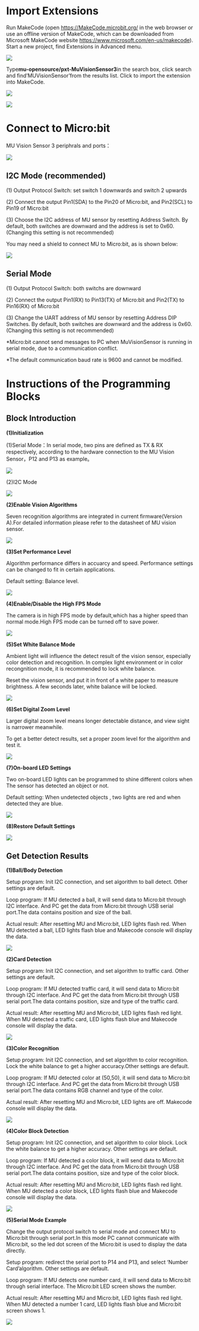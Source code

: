 # Import Extensions
Run MakeCode (open <https://MakeCode.microbit.org/> in the web browser or use an offline version of MakeCode, which can be downloaded from Microsoft MakeCode website <https://www.microsoft.com/en-us/makecode>).
Start a new project, find Extensions in Advanced menu.

![](./images/MUVS3_Makecode_extension.png)

Type**mu-opensource/pxt-MuVisionSensor3**in the search box, click search and find‘MUVisionSensor’from the results list. 
Click to import the extension into MakeCode.

![](./images/MUVS3_Makecode_extension_MU.png)

![](./images/MUVS3_Makecode_imported.png)

# Connect to Micro:bit 

MU Vision Sensor 3 periphrals and ports：

![](./images/MUVS3_pinout.png)

## I2C Mode (recommended)

(1) Output Protocol Switch: set switch 1 downwards and switch 2 upwards

(2) Connect the output Pin1(SDA) to the Pin20 of Micro:bit, and Pin2(SCL) to Pin19  of Micro:bit

(3) Choose the I2C address of MU sensor by resetting Address Switch.  By default, both switches are downward and the address is set to 0x60. 
(Changing this setting is not recommended)

You may need a shield to connect MU to Micro:bit, as is shown below:

![](./images/MUVS3_microbit_connect.png)

## Serial Mode

(1) Output Protocol Switch: both switchs are downward

(2) Connect the output Pin1(RX) to Pin13(TX) of Micro:bit and Pin2(TX) to Pin16(RX) of Micro:bit

(3) Change the UART address of MU sensor by resetting Address DIP Switches. By default, both switches are downward and the address is 0x60. (Changing this setting is not recommended)

*Micro:bit cannot send messages to PC when MuVisionSensor is running in serial mode, due to a communication conflict.

*The default communication baud rate is 9600 and cannot be modified.

# Instructions of the Programming Blocks

## Block Introduction

**(1)Initialization**

(1)Serial Mode：In serial mode, two pins are defined as TX & RX respectively, according to the hardware connection to the MU Vision Sensor，P12 and P13 as example。

![](./images/Makecode_block_serial_init.png)

(2)I2C Mode

![](./images/Makecode_block_i2c_init.png)

**(2)Enable Vision Algorithms**

Seven recognition algorithms are integrated in current firmware(Version A).For detailed information please refer to the datasheet of MU vision sensor.

![](./images/Makecode_block_enable_algorithm.png)

**(3)Set Performance Level**

Algorithm performance differs in accuarcy and speed. Performance settings can be changed to fit in certain applications.

Default setting: Balance level.

![](./images/Makecode_block_algorithm_performance.png)

**(4)Enable/Disable the High FPS Mode**

The camera is in high FPS mode by default,which has a higher speed than normal mode.High FPS mode can be turned off to save power.

![](./images/Makecode_block_highFPS.png)

**(5)Set White Balance Mode**

Ambient light will influence the detect result of the vision sensor, especially color detection and recognition.
In complex light environment or in color recongnition mode, it is recommended to lock white balance.

Reset the vision sensor, and put it in front of a white paper to measure brightness. A few seconds later, white balance will be locked.

![](./images/Makecode_block_setWB.png)

**(6)Set Digital Zoom Level**

Larger digital zoom level means longer detectable distance, and view sight is narrower meanwhile. 

To get a better detect results, set a proper zoom level for the algorithm and test it.

![](./images/Makecode_block_setzoom.png)

**(7)On-board LED Settings**

Two on-board LED lights can be programmed to shine different colors when The sensor has detected an object or not.

Default setting: When undetected objects , two lights are red and when detected they are blue.

![](./images/Makecode_block_setLED.png)

**(8)Restore Default Settings**  

![](./images/Makecode_block_setdefault.png)

## Get Detection Results

**(1)Ball/Body Detection**

Setup program: Init I2C connection, and set algorithm to ball detect. Other settings are default.

Loop program: If MU detected a ball, it will send data to Micro:bit through I2C interface. And PC get the data from Micro:bit through USB serial port.The data contains position and size of the ball.

Actual result: After resetting MU and Micro:bit, LED lights flash red. When MU detected a ball, LED lights flash blue and Makecode console will display the data.

![](./images/Makecode_example_ball_detect.png)

**(2)Card Detection**

Setup program: Init I2C connection, and set algorithm to traffic card. Other settings are default.

Loop program: If MU detected traffic card, it will send data to Micro:bit through I2C interface. And PC get the data from Micro:bit through USB serial port.The data contains position, size and type of the traffic card.

Actual result: After resetting MU and Micro:bit, LED lights flash red light. When MU detected a traffic card, LED lights flash blue and Makecode console will display the data.

![](./images/Makecode_example_card_detect.png)

**(3)Color Recognition**

Setup program: Init I2C connection, and set algorithm to color recognition. Lock the white balance to get a higher accuracy.Other settings are default.

Loop program: If MU detected color at (50,50), it will send data to Micro:bit through I2C interface. And PC get the data from Micro:bit through USB serial port.The data contains RGB channel and type of the color.

Actual result: After resetting MU and Micro:bit, LED lights are off. Makecode console will display the data.

![](./images/Makecode_example_color_recognition.png)

**(4)Color Block Detection**

Setup program: Init I2C connection, and set algorithm to color block. Lock the white balance to get a higher accuracy. Other settings are default.

Loop program: If MU detected a color block, it will send data to Micro:bit through I2C interface. And PC get the data from Micro:bit through USB serial port.The data contains position, size and type of the color block.

Actual result: After resetting MU and Micro:bit, LED lights flash red light. When MU detected a color block, LED lights flash blue and Makecode console will display the data.

![](./images/Makecode_example_color_block.png)

**(5)Serial Mode Example**

Change the output protocol switch to serial mode and connect MU to Micro:bit through serial port.In this mode PC cannot communicate with Micro:bit, so the led dot screen of the Micro:bit is used to display the data directly.

Setup program: redirect the serial port to P14 and P13, and select  ‘Number Card’algorithm. Other settings are default.

Loop program: If MU detects one number card, it will send data to Micro:bit through serial interface. The Micro:bit LED screen shows the number.

Actual result: After resetting MU and Micro:bit, LED lights flash red light. When MU detected a number 1 card, LED lights flash blue and Micro:bit screen shows 1.

![](./images/Makecode_example_serial.png)
